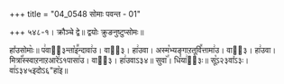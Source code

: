 +++
title = "04_0548 सोमाः पवन्त - 01"

+++
५४८-१। क्रौञ्चे द्वे॥ द्वयोः क्रुङनुष्टुप्सोमः॥

हा꣤उसोमाः꣥॥ प꣢वाऽ᳐३न्ता꣡इ꣪न्दावा꣢उ। वाऽ᳐३। हा꣢उवा। अस्म꣡भ्यङ्गाऱतूवि꣪त्तामा꣢उ। वाऽ᳐३। हा꣢उवा। मित्रा꣡꣯स्स्वाऱनाऱआरे꣢ऽ१पासा꣢उ। वाऽ᳐३। हा꣢उवाऽ३४॥ सुवा꣥꣯। धि꣣या꣢ऽ᳐३ः॥ सू꣡ऽ२३वा꣤ऽ३ः। वा꣢ऽ३४५इदोऽ६"हा꣥इ॥